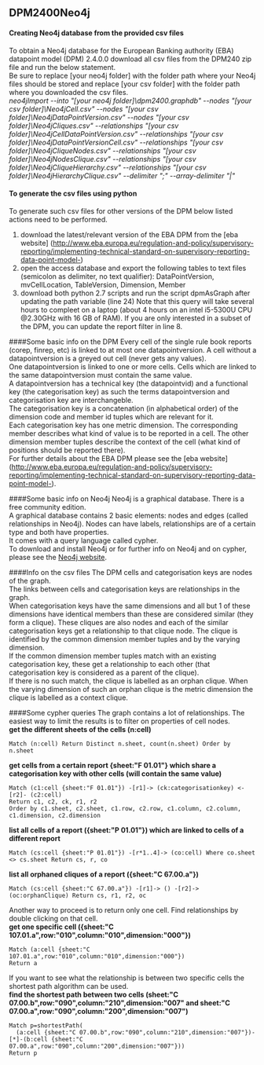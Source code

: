 ## DPM2400Neo4j
#### Creating Neo4j database from the provided csv files
To obtain a Neo4j database for the European Banking authority (EBA) datapoint model (DPM) 2.4.0.0 download all csv files from the DPM240 zip file and run the below statement.  
Be sure to replace [your neo4j folder] with the folder path where your Neo4j files should be stored and replace [your csv folder] with the folder path where you downloaded the csv files.  
  *neo4jImport --into "[your neo4j folder]\dpm2400.graphdb" --nodes "[your csv folder]\Neo4jCell.csv" --nodes "[your csv folder]\Neo4jDataPointVersion.csv" --nodes "[your csv folder]\Neo4jCliques.csv" --relationships "[your csv folder]\Neo4jCellDataPointVersion.csv" --relationships "[your csv folder]\Neo4jDataPointVersionCell.csv" --relationships "[your csv folder]\Neo4jCliqueNodes.csv" --relationships "[your csv folder]\Neo4jNodesClique.csv" --relationships "[your csv folder]\Neo4jCliqueHierarchy.csv" --relationships "[your csv folder]\Neo4jHierarchyClique.csv" --delimiter ";" --array-delimiter "|"*

#### To generate the csv files using python
To generate such csv files for other versions of the DPM below listed actions need to be performed.  
1. download the latest/relevant version of the EBA DPM from the [eba website] (http://www.eba.europa.eu/regulation-and-policy/supervisory-reporting/implementing-technical-standard-on-supervisory-reporting-data-point-model-)  
2. open the access database and export the following tables to text files (semicolon as delimiter, no text qualifier): DataPointVersion, mvCellLocation, TableVersion, Dimension, Member  
3. download both python 2.7 scripts and run the script dpmAsGraph after updating the path variable (line 24) 
Note that this query will take several hours to compleet on a laptop (about 4 hours on an intel i5-5300U CPU @2.30GHz with 16 GB of RAM). If you are only interested in a subset of the DPM, you can update the report filter in line 8.

####Some basic info on the DPM
Every cell of the single rule book reports (corep, finrep, etc) is linked to at most one datapointversion. A cell without a datapointversion is a greyed out cell (never gets any values).  
One datapointversion is linked to one or more cells. Cells which are linked to the same datapointversion must contain the same value.  
A datapointversion has a technical key (the datapointvid) and a functional key (the categorisation key) as such the terms datapointversion and categorisation key are interchangeble.  
The categorisation key is a concatenation (in alphabetical order) of the dimension code and member id tuples which are relevant for it.  
Each categorisation key has one metric dimension. The corresponding member describes what kind of value is to be reported in a cell. The other dimension member tuples describe the context of the cell (what kind of positions should be reported there).  
For further details about the EBA DPM please see the [eba website] (http://www.eba.europa.eu/regulation-and-policy/supervisory-reporting/implementing-technical-standard-on-supervisory-reporting-data-point-model-).

####Some basic info on Neo4j
Neo4j is a graphical database. There is a free community edition.  
A graphical database contains 2 basic elements: nodes and edges (called relationships in Neo4j). Nodes can have labels, relationships are of a certain type and both have properties.  
It comes with a query language called cypher.  
To download and install Neo4j or for further info on Neo4j and on cypher, please see the [Neo4j website](http://neo4j.com/).

####Info on the csv files
The DPM cells and categorisation keys are nodes of the graph.  
The links between cells and categorisation keys are relationships in the graph.  
When categorisation keys have the same dimensions and all but 1 of these dimensions have identical members than these are considered similar (they form a clique). These cliques are also nodes and each of the similar categorisation keys get a relationship to that clique node. The clique is identified by the common dimension member tuples and by the varying dimension.  
If the common dimension member tuples match with an existing categorisation key, these get a relationship to each other (that categorisation key is considered as a parent of the clique).  
If there is no such match, the clique is labelled as an orphan clique. When the varying dimension of such an orphan clique is the metric dimension the clique is labelled as a context clique.

####Some cypher queries
The graph contains a lot of relationships. The easiest way to limit the results is to filter on properties of cell nodes.  
**get the different sheets of the cells (n:cell)** 
```
Match (n:cell) Return Distinct n.sheet, count(n.sheet) Order by n.sheet  
```
**get cells from a certain report {sheet:"F 01.01"} which share a categorisation key with other cells (will contain the same value)**  
```
Match (c1:cell {sheet:"F 01.01"}) -[r1]-> (ck:categorisationkey) <-[r2]- (c2:cell)  
Return c1, c2, ck, r1, r2  
Order by c1.sheet, c2.sheet, c1.row, c2.row, c1.column, c2.column, c1.dimension, c2.dimension  
```
**list all cells of a report ({sheet:"P 01.01"}) which are linked to cells of a different report**  
```
Match (cs:cell {sheet:"P 01.01"}) -[r*1..4]-> (co:cell) Where co.sheet <> cs.sheet Return cs, r, co  
```
**list all orphaned cliques of a report ({sheet:"C 67.00.a"})**  
```
Match (cs:cell {sheet:"C 67.00.a"}) -[r1]-> () -[r2]-> (oc:orphanClique) Return cs, r1, r2, oc  
```
Another way to proceed is to return only one cell. Find relationships by double clicking on that cell.  
**get one specific cell ({sheet:"C 107.01.a",row:"010",column:"010",dimension:"000"})**  
```
Match (a:cell {sheet:"C 107.01.a",row:"010",column:"010",dimension:"000"})  
Return a  
```
If you want to see what the relationship is between two specific cells the shortest path algorithm can be used.  
**find the shortest path between two cells (sheet:"C 07.00.b",row:"090",column:"210",dimension:"007" and sheet:"C 07.00.a",row:"090",column:"200",dimension:"007")**  
```
Match p=shortestPath(  
  (a:cell {sheet:"C 07.00.b",row:"090",column:"210",dimension:"007"})-[*]-(b:cell {sheet:"C 07.00.a",row:"090",column:"200",dimension:"007"}))  
Return p  
```
